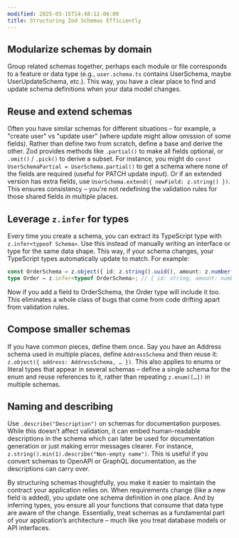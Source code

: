 ```yaml
---
modified: 2025-03-15T14:48:12-06:00
title: Structuring Zod Schemas Efficiently
---
```


## Modularize schemas by domain

Group related schemas together, perhaps each module or file corresponds to a feature or data type (e.g., `user.schema.ts` contains UserSchema, maybe UserUpdateSchema, etc.). This way, you have a clear place to find and update schema definitions when your data model changes.

## Reuse and extend schemas

Often you have similar schemas for different situations – for example, a "create user" vs "update user" (where update might allow omission of some fields). Rather than define two from scratch, define a base and derive the other. Zod provides methods like `.partial()` to make all fields optional, or `.omit()` / `.pick()` to derive a subset. For instance, you might do `const UserSchemaPartial = UserSchema.partial()` to get a schema where none of the fields are required (useful for PATCH update input). Or if an extended version has extra fields, use `UserSchema.extend({ newField: z.string() })`. This ensures consistency – you’re not redefining the validation rules for those shared fields in multiple places.

## Leverage `z.infer` for types

Every time you create a schema, you can extract its TypeScript type with `z.infer<typeof Schema>`. Use this instead of manually writing an interface or type for the same data shape. This way, if your schema changes, your TypeScript types automatically update to match. For example:

```ts
const OrderSchema = z.object({ id: z.string().uuid(), amount: z.number() });
type Order = z.infer<typeof OrderSchema>; // { id: string, amount: number }
```

Now if you add a field to OrderSchema, the Order type will include it too. This eliminates a whole class of bugs that come from code drifting apart from validation rules.

## Compose smaller schemas

If you have common pieces, define them once. Say you have an Address schema used in multiple places, define `AddressSchema` and then reuse it: `z.object({ address: AddressSchema, … })`. This also applies to enums or literal types that appear in several schemas – define a single schema for the enum and reuse references to it, rather than repeating `z.enum([…])` in multiple schemas.

## Naming and describing

Use `.describe("Description")` on schemas for documentation purposes. While this doesn’t affect validation, it can embed human-readable descriptions in the schema which can later be used for documentation generation or just making error messages clearer. For instance, `z.string().min(1).describe("Non-empty name")`. This is useful if you convert schemas to OpenAPI or GraphQL documentation, as the descriptions can carry over.

By structuring schemas thoughtfully, you make it easier to maintain the contract your application relies on. When requirements change (like a new field is added), you update one schema definition in one place. And by inferring types, you ensure all your functions that consume that data type are aware of the change. Essentially, treat schemas as a fundamental part of your application’s architecture – much like you treat database models or API interfaces.
